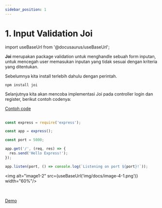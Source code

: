 ```yaml
---
sidebar_position: 1
---
```


# 1. Input Validation Joi

import useBaseUrl from '@docusaurus/useBaseUrl';

**Joi** merupakan package validation untuk menghandle sebuah form inputan, untuk mencegah user memasukan inputan yang tidak sesuai dengan kriteria yang ditentukan.

Sebelumnya kita install terlebih dahulu dengan perintah.

```npm install joi```

Selanjutnya kita akan mencoba implementasi Joi pada controller login dan register, berikut contoh codenya:

<a class="btn-example-code" href="https://github.com/demo-dumbways/ebook-code-results-stage-2-backend/blob/1-expressjs-fundamental/index.js">
Contoh code
</a>

<br />
<br />

```js title=controllers/auth.js
const express = require('express');

const app = express();

const port = 5000;

app.get('/', (req, res) => {
  res.send('Hello Express!');
});

app.listen(port, () => console.log(`Listening on port ${port}!`));
```

<img alt="image1-2" src={useBaseUrl('img/docs/image-4-1.png')} width="60%"/>

<br />
<br />

<div>
<a class="btn-demo" href="https://ebook-code-results-stage-2-backend-git-1-e-bef277-demo-dumbways.vercel.app/">
Demo
</a>
</div>
